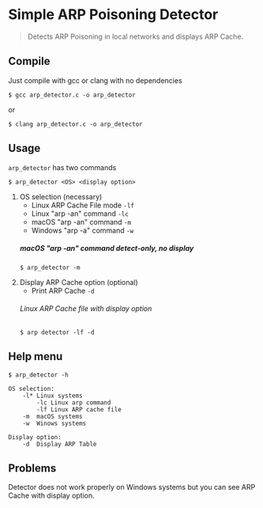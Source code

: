 # Simple ARP Poisoning Detector

>Detects ARP Poisoning in local networks and displays ARP Cache.

## Compile

Just compile with gcc or clang with no dependencies
```
$ gcc arp_detector.c -o arp_detector
```
or
```
$ clang arp_detector.c -o arp_detector
```

## Usage
`arp_detector` has two commands

```
$ arp_detector <OS> <display option> 
```

1. OS selection (necessary)
    * Linux ARP Cache File mode `-lf`
    * Linux "arp -an" command `-lc`
    * macOS "arp -an" command `-m`
    * Windows "arp -a" command `-w`
    ##### macOS "arp -an" command detect-only, no display
    ```
    $ arp_detector -m
    ```
2. Display ARP Cache option (optional)
    * Print ARP Cache `-d`
    ###### Linux ARP Cache file with display option
    ```
    $ arp detector -lf -d
    ```
    
## Help menu
```
$ arp_detector -h
```
```
OS selection:
	-l*	Linux systems
		-lc	Linux arp command
		-lf	Linux ARP cache file
	-m	macOS systems
	-w	Winows systems

Display option:
	-d	Display ARP Table
```

## Problems

Detector does not work properly on Windows systems but you can see ARP Cache with display option.